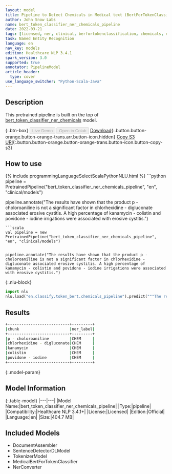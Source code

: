 ```yaml
---
layout: model
title: Pipeline to Detect Chemicals in Medical text (BertForTokenClassification)
author: John Snow Labs
name: bert_token_classifier_ner_chemicals_pipeline
date: 2022-03-21
tags: [licensed, ner, clinical, berfortokenclassification, chemicals, en]
task: Named Entity Recognition
language: en
nav_key: models
edition: Healthcare NLP 3.4.1
spark_version: 3.0
supported: true
annotator: PipelineModel
article_header:
  type: cover
use_language_switcher: "Python-Scala-Java"
---
```


## Description

This pretrained pipeline is built on the top of [bert_token_classifier_ner_chemicals](https://nlp.johnsnowlabs.com/2022/01/06/bert_token_classifier_ner_chemicals_en.html) model.

{:.btn-box}
<button class="button button-orange" disabled>Live Demo</button>
<button class="button button-orange" disabled>Open in Colab</button>
[Download](https://s3.amazonaws.com/auxdata.johnsnowlabs.com/clinical/models/bert_token_classifier_ner_chemicals_pipeline_en_3.4.1_3.0_1647889424974.zip){:.button.button-orange.button-orange-trans.arr.button-icon.hidden}
[Copy S3 URI](s3://auxdata.johnsnowlabs.com/clinical/models/bert_token_classifier_ner_chemicals_pipeline_en_3.4.1_3.0_1647889424974.zip){:.button.button-orange.button-orange-trans.button-icon.button-copy-s3}

## How to use



<div class="tabs-box" markdown="1">
{% include programmingLanguageSelectScalaPythonNLU.html %}
```python
pipeline = PretrainedPipeline("bert_token_classifier_ner_chemicals_pipeline", "en", "clinical/models")


pipeline.annotate("The results have shown that the product p - choloroaniline is not a significant factor in chlorhexidine - digluconate associated erosive cystitis. A high percentage of kanamycin - colistin and povidone - iodine irrigations were associated with erosive cystitis.")
```
```scala
val pipeline = new PretrainedPipeline("bert_token_classifier_ner_chemicals_pipeline", "en", "clinical/models")


pipeline.annotate("The results have shown that the product p - choloroaniline is not a significant factor in chlorhexidine - digluconate associated erosive cystitis. A high percentage of kanamycin - colistin and povidone - iodine irrigations were associated with erosive cystitis.")
```


{:.nlu-block}
```python
import nlu
nlu.load("en.classify.token_bert.chemicals_pipeline").predict("""The results have shown that the product p - choloroaniline is not a significant factor in chlorhexidine - digluconate associated erosive cystitis. A high percentage of kanamycin - colistin and povidone - iodine irrigations were associated with erosive cystitis.""")
```

</div>

## Results

```bash
+---------------------------+---------+
|chunk                      |ner_label|
+---------------------------+---------+
|p - choloroaniline         |CHEM     |
|chlorhexidine - digluconate|CHEM     |
|kanamycin                  |CHEM     |
|colistin                   |CHEM     |
|povidone - iodine          |CHEM     |
+---------------------------+---------+
```

{:.model-param}
## Model Information

{:.table-model}
|---|---|
|Model Name:|bert_token_classifier_ner_chemicals_pipeline|
|Type:|pipeline|
|Compatibility:|Healthcare NLP 3.4.1+|
|License:|Licensed|
|Edition:|Official|
|Language:|en|
|Size:|404.7 MB|

## Included Models

- DocumentAssembler
- SentenceDetectorDLModel
- TokenizerModel
- MedicalBertForTokenClassifier
- NerConverter
